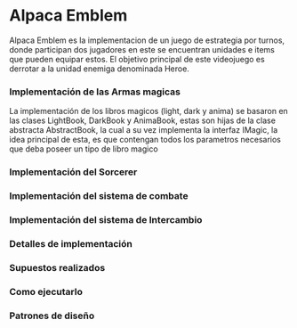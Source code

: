 # Alpaca Emblem

Alpaca Emblem es la implementacion de un juego de estrategia por turnos, donde participan dos jugadores en este
se encuentran unidades e items que pueden equipar estos. El objetivo principal de este videojuego es derrotar a la unidad
enemiga denominada Heroe.

### Implementación de las Armas magicas

La implementación de los libros magicos (light, dark y anima) se basaron en las clases LightBook, DarkBook y AnimaBook, estas
son hijas de la clase abstracta AbstractBook, la cual a su vez implementa la interfaz IMagic, la idea principal de esta,
es que contengan todos los parametros necesarios que deba poseer un tipo de libro magico

### Implementación del Sorcerer

### Implementación del sistema de combate

### Implementación del sistema de Intercambio

### Detalles de implementación



### Supuestos realizados



### Como ejecutarlo

### Patrones de diseño
